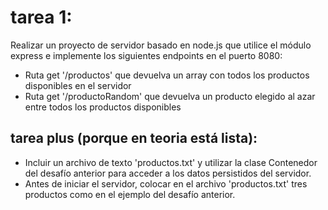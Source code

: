 # tarea 1:

Realizar un proyecto de servidor basado en node.js que utilice el módulo express e implemente los siguientes endpoints en el puerto 8080:

- Ruta get '/productos' que devuelva un array con todos los productos disponibles en el servidor
- Ruta get '/productoRandom' que devuelva un producto elegido al azar entre todos los productos disponibles

## tarea plus (porque en teoria está lista):

- Incluir un archivo de texto 'productos.txt' y utilizar la clase Contenedor del desafío anterior para acceder a los datos persistidos del servidor.
- Antes de iniciar el servidor, colocar en el archivo 'productos.txt' tres productos como en el ejemplo del desafío anterior.
